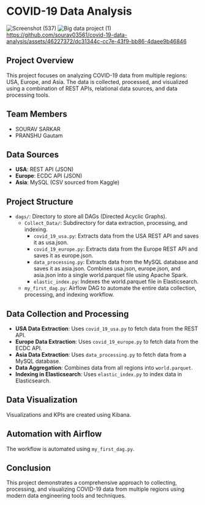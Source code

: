 # COVID-19 Data Analysis
![Screenshot (537)](https://github.com/sourav03561/covid-19-data-analysis/assets/46227372/3aca6fb3-ee70-48b2-bf6b-7f5921971842)
![Big data project (1)](https://github.com/sourav03561/covid-19-data-analysis/assets/46227372/6b01a208-6caa-4237-923b-5469f54dfaa7)
https://github.com/sourav03561/covid-19-data-analysis/assets/46227372/dc31344c-cc7e-43f9-bb86-4daee9b46846

## Project Overview
This project focuses on analyzing COVID-19 data from multiple regions: USA, Europe, and Asia. The data is collected, processed, and visualized using a combination of REST APIs, relational data sources, and data processing tools.

## Team Members
- SOURAV SARKAR
- PRANSHU Gautam

## Data Sources
- **USA**: REST API (JSON)
- **Europe**: ECDC API (JSON)
- **Asia**: MySQL (CSV sourced from Kaggle)

## Project Structure
- `dags/`: Directory to store all DAGs (Directed Acyclic Graphs).
  - `Collect_Data/`: Subdirectory for data extraction, processing, and indexing.
    - `covid_19_usa.py`: Extracts data from the USA REST API and saves it as usa.json.
    - `covid_19_europe.py`: Extracts data from the Europe REST API and saves it as europe.json.
    - `data_processing.py`: Extracts data from the MySQL database and saves it as asia.json. Combines usa.json, europe.json, and asia.json into a single world.parquet file using Apache Spark.
    - `elastic_index.py`: Indexes the world.parquet file in Elasticsearch.
  - `my_first_dag.py`: Airflow DAG to automate the entire data collection, processing, and indexing workflow.

## Data Collection and Processing
- **USA Data Extraction**: Uses `covid_19_usa.py` to fetch data from the REST API.
- **Europe Data Extraction**: Uses `covid_19_europe.py` to fetch data from the ECDC API.
- **Asia Data Extraction**: Uses `data_processing.py` to fetch data from a MySQL database.
- **Data Aggregation**: Combines data from all regions into `world.parquet`.
- **Indexing in Elasticsearch**: Uses `elastic_index.py` to index data in Elasticsearch.

## Data Visualization
Visualizations and KPIs are created using Kibana.

## Automation with Airflow
The workflow is automated using `my_first_dag.py`.

## Conclusion
This project demonstrates a comprehensive approach to collecting, processing, and visualizing COVID-19 data from multiple regions using modern data engineering tools and techniques.
